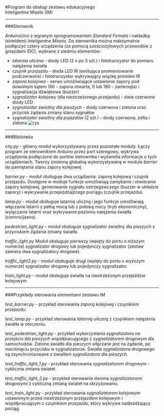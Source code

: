 #Program do obsługi zestawu edukacyjnego<br />Inteligentne Miasto (IM)
<hr />
###Sterownik

*ArduinoUno* z wgranym oprogramowaniem *Standard Firmata* i nakładką (shieldem) *Inteligentne Miasto*.
Do sterownika można maksymalnie podłączyć cztery urządzenia (za pomocą sześciożyłowych przewodów z gniazdami IDC), 
wybrane z siedmiu elementów:
* *latarnia uliczna* - diody LED (2 x po 3 szt.) i fototranzystor do pomiaru natężenia światła
* *czujnik przejazdu* - dioda LED IR (emitująca promieniowanie podczerwone) i fototranzystor wykrywający wiązkę promieni IR
* *zapora kolejowa* - serwo umożliwiające ustawienie zapory pod dowolnym kątem (90 - zapora otwarta, 0 lub 180 - zamknięta)
  i sygnalizacja dźwiękowa (buzzer)
* *sygnalizator kolejowy* (dla niestrzeżonego przejazdu) - dwie czerwone diody LED
* *sygnalizator świetlny dla pieszych* - diody czerwona i zielona oraz przycisk żądania zmiany stanu sygnałów
* *sygnalizator świetlny dla pojazdów* (2 szt.) -  diody czerwona, żółta i zielona
![rys](www.biblioteka.lesko.pl/gopro/f02_17/001.jpg)
<hr />
###Biblioteka

*city.py* - główny moduł wykorzystywany przez pozostałe moduły. Łączy program ze sterownikiem Arduino przez port szeregowy,
wykrywa urządzenia podłączone do portów sterownika i wyświetla informacje o tych urządzeniach.
Tworzy zmienną globalną wykorzystywaną w module *barrier* do pamiętania stanu zapory kolejowej.

*barrier.py* - moduł obsługuje dwa urządzenia: zaporę kolejową i czujnik przejazdu.
Dostępne w moduje funkcje umożliwiają zamykanie i otwieranie zapory kolejowej, generowanie sygnału
ostrzegawczego (buzzer w układzie zapory) i wykrywanie przejeżdżajżcego pociągu (czujnik przejazdu).

*lamp.py* - moduł obsługuje latarnię uliczną i jego funkcje umożliwiają włączanie latarni z pełną mocą lub z połową mocy
(tryb ekonomiczny), wylączanie latarni oraz wykrywanie poziomu natężenia światła (ciemno/jasno).

*pedestrian_light.py* - moduł obsługuje sygnalizator świetlny dla pieszych z przyciskiem żądania zmiany światła.

*traffic_light.py*
Moduł obsługuje pierwszy (wpięty do portu o niższym numerze) sygnalizator drogowy
lub pojedynczy sygnalizator (zestaw zawiera dwa sygnalizatory drogowe).

*traffic_light2.py* - moduł obsługuje drugi (wpięty do portu o wyższym numerze) sygnalizator drogowy
lub pojedynczy sygnalizator.

*train_light.py* - moduł obsługuje światła na niestrzeżonym przejeździe kolejowym.

<hr />
###Przykłady sterowania elementami zestawu IM

*test_barrier.py* - przykład sterowania *zaporą kolejową* i *czujnikiem przejazdu*.

*test_lamp.py* - przykład sterowania *latarnią uliczną* z czujnikiem natężenia światła w otoczeniu.

*test_pedestrian_light.py* - przykład wykorzystania *sygnalizatora na przejściu dla pieszych* współpracującego z *sygnalizatorem drogowym* dla samochodów. Zielone światło dla pieszych włączane jest na żądanie, po maciśnięciu przycisku w sygnalizatorze. Światła *sygnalizatora drogowego* są zsynchronizowane z światłem *sygnalizatora dla pieszych*.

*test_traffic_light_1.py* - przykład sterowania *sygnalizatorem drogowym* - cykliczna zmiana świateł.

*test_traffic_light_2.py* - przykład sterowania dwoma *sygnalizatorami drogowymi* z cykliczną zmianą świateł na skrzyżowaniu.

*test_train_light.py* - przykład sterowania *sygnalizatorem kolejowym* ustawionym przed niestrzeżonym przejazdem kolejowym i współpracującym  z *czujnikiem przejazdu*, który wykrywa nadjeżdżający pociąg.

